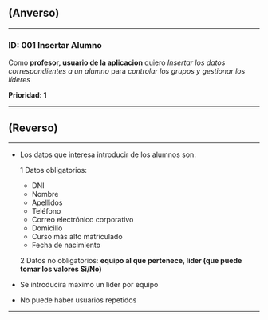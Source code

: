 ## (Anverso)
---

### **ID:** 001 **Insertar Alumno**

Como **profesor, usuario de la aplicacion** quiero *Insertar los datos correspondientes a un alumno* para *controlar los grupos y gestionar los líderes*

__Prioridad: 1__

---

## (Reverso)

---

* Los datos que interesa introducir de los alumnos son:

    1 Datos obligatorios: 
    
    * DNI
    * Nombre 
    * Apellidos
    * Teléfono
    * Correo electrónico corporativo
    * Domicilio
    * Curso más alto matriculado
    * Fecha de nacimiento

    2 Datos no obligatorios: **equipo al que pertenece, lider (que puede tomar los valores Si/No)**

* Se introducira maximo un lider por equipo
* No puede haber usuarios repetidos

---
